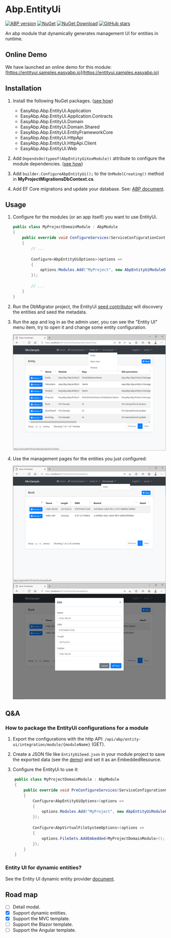 # Abp.EntityUi

[![ABP version](https://img.shields.io/badge/dynamic/xml?style=flat-square&color=yellow&label=abp&query=%2F%2FProject%2FPropertyGroup%2FAbpVersion&url=https%3A%2F%2Fraw.githubusercontent.com%2FEasyAbp%2FAbp.EntityUi%2Fmaster%2FDirectory.Build.props)](https://abp.io)
[![NuGet](https://img.shields.io/nuget/v/EasyAbp.Abp.EntityUi.Domain.Shared.svg?style=flat-square)](https://www.nuget.org/packages/EasyAbp.Abp.EntityUi.Domain.Shared)
[![NuGet Download](https://img.shields.io/nuget/dt/EasyAbp.Abp.EntityUi.Domain.Shared.svg?style=flat-square)](https://www.nuget.org/packages/EasyAbp.Abp.EntityUi.Domain.Shared)
[![GitHub stars](https://img.shields.io/github/stars/EasyAbp/Abp.EntityUi?style=social)](https://www.github.com/EasyAbp/Abp.EntityUi)

An abp module that dynamically generates management UI for entities in runtime.

## Online Demo

We have launched an online demo for this module: [https://entityui.samples.easyabp.io](https://entityui.samples.easyabp.io)

## Installation

1. Install the following NuGet packages. ([see how](https://github.com/EasyAbp/EasyAbpGuide/blob/master/docs/How-To.md#add-nuget-packages))

    * EasyAbp.Abp.EntityUi.Application
    * EasyAbp.Abp.EntityUi.Application.Contracts
    * EasyAbp.Abp.EntityUi.Domain
    * EasyAbp.Abp.EntityUi.Domain.Shared
    * EasyAbp.Abp.EntityUi.EntityFrameworkCore
    * EasyAbp.Abp.EntityUi.HttpApi
    * EasyAbp.Abp.EntityUi.HttpApi.Client
    * EasyAbp.Abp.EntityUi.Web

1. Add `DependsOn(typeof(AbpEntityUiXxxModule))` attribute to configure the module dependencies. ([see how](https://github.com/EasyAbp/EasyAbpGuide/blob/master/docs/How-To.md#add-module-dependencies))

1. Add `builder.ConfigureAbpEntityUi();` to the `OnModelCreating()` method in **MyProjectMigrationsDbContext.cs**.

1. Add EF Core migrations and update your database. See: [ABP document](https://docs.abp.io/en/abp/latest/Tutorials/Part-1?UI=MVC&DB=EF#add-database-migration).

## Usage

1. Configure for the modules (or an app itself) you want to use EntityUi.
    ```csharp
    public class MyProjectDomainModule : AbpModule
    {
        public override void ConfigureServices(ServiceConfigurationContext context)
        {
            // ...
   
            Configure<AbpEntityUiOptions>(options =>
            {
                options.Modules.Add("MyProject", new AbpEntityUiModuleOptions(typeof(MyProjectDomainModule)));
            });
   
            // ...
        }
    }
    ```

2. Run the DbMigrator project, the EntityUi [seed contributor](https://github.com/EasyAbp/Abp.EntityUi/blob/main/src/EasyAbp.Abp.EntityUi.Domain/EasyAbp/Abp/EntityUi/Data/AbpEntityUiDataSeedContributor.cs) will discovery the entities and seed the metadata.

3. Run the app and log in as the admin user, you can see the "Entity UI" menu item, try to open it and change some entity configuration.

   ![EntityList](/docs/images/EntityList.png)

4. Use the management pages for the entities you just configured:

   ![BookList](/docs/images/BookList.png)
   ![EditBook](/docs/images/EditBook.png)

## Q&A

### How to package the EntityUi configurations for a module

1. Export the configurations with the http API: `/api/abp/entity-ui/integration/module/{moduleName}` (GET).

2. Create a JSON file like `EntityUiSeed.json` in your module project to save the exported data (see the [demo](https://github.com/EasyAbp/Abp.EntityUi/blob/main/src/EasyAbp.Abp.EntityUi.Domain/EasyAbp/Abp/EntityUi/EntityUiSeed.json)) and set it as an EmbeddedResource.

3. Configure the EntityUi to use it:
```csharp
    public class MyProjectDomainModule : AbpModule
    {
        public override void PreConfigureServices(ServiceConfigurationContext context)
        {
            Configure<AbpEntityUiOptions>(options =>
            {
                options.Modules.Add("MyProject", new AbpEntityUiModuleOptions(typeof(MyProjectDomainModule), "/EntityUiSeed.json"));
            });
            
            Configure<AbpVirtualFileSystemOptions>(options =>
            {
                options.FileSets.AddEmbedded<MyProjectDomainModule>();
            });
        }
    }
```

### Entity UI for dynamic entities?

See the Entity UI dynamic entity provider [document](/docs/providers/dynamic-entity/README.md).

## Road map

- [ ] Detail modal.
- [x] Support dynamic entities.
- [x] Support the MVC template.
- [ ] Support the Blazor template.
- [ ] Support the Angular template.
